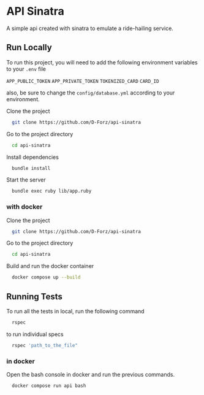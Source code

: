 # API Sinatra

A simple api created with sinatra to emulate a ride-hailing service.

## Run Locally

To run this project, you will need to add the following environment variables to your `.env` file

`APP_PUBLIC_TOKEN`
`APP_PRIVATE_TOKEN`
`TOKENIZED_CARD`
`CARD_ID`

also, be sure to change the `config/database.yml` according to your environment.

Clone the project
```bash
  git clone https://github.com/D-Forz/api-sinatra
```

Go to the project directory
```bash
  cd api-sinatra
```

Install dependencies
```bash
  bundle install
```

Start the server
```bash
  bundle exec ruby lib/app.ruby
```

### with docker

Clone the project
```bash
  git clone https://github.com/D-Forz/api-sinatra
```

Go to the project directory
```bash
  cd api-sinatra
```
Build and run the docker container
```bash
  docker compose up --build
```

## Running Tests

To run all the tests in local, run the following command
```bash
  rspec
```

to run individual specs
```bash
  rspec 'path_to_the_file"
```

### in docker

Open the bash console in docker and run the previous commands.
```bash
  docker compose run api bash
```
